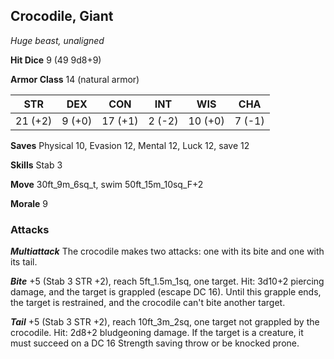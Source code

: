 ## Crocodile, Giant

*Huge beast, unaligned*

**Hit Dice** 9 (49 9d8+9)

**Armor Class** 14 (natural armor)

| STR     | DEX     | CON     | INT     | WIS     | CHA     |
|---------|---------|---------|---------|---------|---------|
| 21 (+2) |  9 (+0) | 17 (+1) |  2 (-2) | 10 (+0) |  7 (-1) |

**Saves** Physical 10, Evasion 12, Mental 12, Luck 12, save 12

**Skills** Stab 3

**Move** 30ft\_9m\_6sq\_t, swim 50ft\_15m\_10sq\_F+2

**Morale** 9

### Attacks

***Multiattack*** The crocodile makes two attacks: one with its bite and one with its tail.

***Bite*** +5 (Stab 3 STR +2), reach 5ft\_1.5m\_1sq, one target. Hit: 3d10+2 piercing damage, and the target is grappled (escape DC 16). Until this grapple ends, the target is restrained, and the crocodile can't bite another target.

***Tail*** +5 (Stab 3 STR +2), reach 10ft\_3m\_2sq, one target not grappled by the crocodile. Hit: 2d8+2 bludgeoning damage. If the target is a creature, it must succeed on a DC 16 Strength saving throw or be knocked prone.

